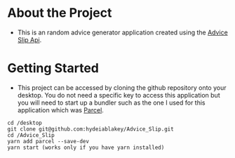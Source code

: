 # About the Project

- This is an random advice generator application created using the [Advice Slip Api](https://api.adviceslip.com/).


# Getting Started
- This project can be accessed by cloning the github repository onto your desktop. You do not need a specific key to access this application but you will need to start up a bundler such as the one I used for this application which was [Parcel](https://parceljs.org/). 

```
cd /desktop
git clone git@github.com:hydeiablakey/Advice_Slip.git
cd /Advice_Slip
yarn add parcel --save-dev
yarn start (works only if you have yarn installed)
```
